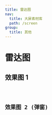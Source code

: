 ```yaml
---
title: 雷达图
nav:
  title: 大屏素材库
  path: /screen
group:
  title: 其他
---
```


# 雷达图

## 效果图 1

<code src="../../../example/RadarDemo/demo1.tsx" background="#040727">

## 效果图 2 (弹窗)

<code src="../../../example/RadarDemo/demo2.tsx" background="#040727">
